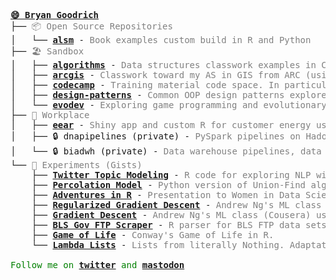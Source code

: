 <pre style="font-family:Menlo,'DejaVu Sans Mono',consolas,'Courier New',monospace"><span style="color: #808080; text-decoration-color: #808080; font-weight: bold"><a href="bryangoodrich.github.io">😄 Bryan Goodrich</a></span>
├── <span style="color: #808080; text-decoration-color: #808080">📦 Open Source Repositories</span>
│   └── <span style="font-weight: bold"><a href="https://www.github.com/bryangoodrich/alsm">alsm</a></span> - <span style="color: #808080; text-decoration-color: #808080">Book examples custom build in R and Python</span>
├── <span style="color: #808080; text-decoration-color: #808080">🏖 Sandbox</span>
│   ├── <span style="font-weight: bold"><a href="https://www.github.com/bryangoodrich/algorithms">algorithms</a></span> - <span style="color: #808080; text-decoration-color: #808080">Data structures classwork examples in C++ and Java.</span>
│   ├── <span style="font-weight: bold"><a href="https://www.github.com/bryangoodrich/arcgis">arcgis</a></span> - <span style="color: #808080; text-decoration-color: #808080">Classwork toward my AS in GIS from ARC (using ESRI ArcGIS).</span>
│   ├── <span style="font-weight: bold"><a href="https://github.com/bryangoodrich/codecamp">codecamp</a></span> - <span style="color: #808080; text-decoration-color: #808080">Training material code space. In particular, freecodecamp (for now).</span>
│   ├── <span style="font-weight: bold"><a href="https://github.com/bryangoodrich/design-patterns">design-patterns</a></span> - <span style="color: #808080; text-decoration-color: #808080">Common OOP design patterns explored in Python and other languages.</span>
│   └── <span style="font-weight: bold"><a href="https://www.github.com/bryangoodrich/evodev">evodev</a></span> - <span style="color: #808080; text-decoration-color: #808080">Exploring game programming and evolutionary algorithms (snake game and beyond).</span>
├── <span style="color: #808080; text-decoration-color: #808080">🏢 Workplace</span>
│   ├── <span style="font-weight: bold"><a href="https://www.github.com/bryangoodrich/eear">eear</a></span> - <span style="color: #808080; text-decoration-color: #808080">Shiny app and custom R for customer energy use analytics.</span>
│   ├── 🔒 dnapipelines (private) - <span style="color: #808080; text-decoration-color: #808080">PySpark pipelines on Hadoop and Azure environments.</span>
│   └── 🔒 biadwh (private) - <span style="color: #808080; text-decoration-color: #808080">Data warehouse pipelines, data models on MSSQL stack.</span>
└── <span style="color: #808080; text-decoration-color: #808080">🔬 Experiments (Gists)</span>
    ├── <span style="font-weight: bold"><a href="https://gist.github.com/bryangoodrich/7b5ef683ce8db592669e">Twitter Topic Modeling</a></span> - <span style="color: #808080; text-decoration-color: #808080">R code for exploring NLP with Twitter stream. Posted on LinkedIn.</span>
    ├── <span style="font-weight: bold"><a href="https://gist.github.com/bryangoodrich/16ddd7f485bd70385106">Percolation Model</a></span> - <span style="color: #808080; text-decoration-color: #808080">Python version of Union-Find algorithm, Princeton Algorithms (Cousera).</span>
    ├── <span style="font-weight: bold"><a href="https://gist.github.com/bryangoodrich/0e03efbf7eba66e9e0d0947c441bb681">Adventures in R</a></span> - <span style="color: #808080; text-decoration-color: #808080">Presentation to Women in Data Science - Sample code.</span>
    ├── <span style="font-weight: bold"><a href="https://gist.github.com/bryangoodrich/38a1888cb020920e1b7d">Regularized Gradient Descent</a></span> - <span style="color: #808080; text-decoration-color: #808080">Andrew Ng&#x27;s ML class (Cousera) using R.</span>
    ├── <span style="font-weight: bold"><a href="https://gist.github.com/bryangoodrich/cdc57f6fad4ddd99a854">Gradient Descent</a></span> - <span style="color: #808080; text-decoration-color: #808080">Andrew Ng&#x27;s ML class (Cousera) using R.</span>
    ├── <span style="font-weight: bold"><a href="https://gist.github.com/bryangoodrich/1bce26f80756b4eb74cc">BLS Gov FTP Scraper</a></span> - <span style="color: #808080; text-decoration-color: #808080">R parser for BLS FTP data sets.</span>
    ├── <span style="font-weight: bold"><a href="https://gist.github.com/bryangoodrich/8361321">Game of Life</a></span> - <span style="color: #808080; text-decoration-color: #808080">Conway&#x27;s Game of Life in R.</span>
    └── <span style="font-weight: bold"><a href="https://gist.github.com/bryangoodrich/8275787">Lambda Lists</a></span> - <span style="color: #808080; text-decoration-color: #808080">Lists from literally Nothing. Adaptation of Steve Losh&#x27;s JavaScript examples.</span>

<span style="color: #008000; text-decoration-color: #008000">Follow me on </span><span style="color: #008000; text-decoration-color: #008000; font-weight: bold"><a href="https://twitter.com/bryangoodrich">twitter</a></span><span style="color: #008000; text-decoration-color: #008000"> and </span><span style="color: #008000; text-decoration-color: #008000; font-weight: bold"><a href="https://dataplatform.social/@bryangoodrich">mastodon</a></span>
</pre>
